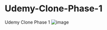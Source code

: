 # Udemy-Clone-Phase-1
Udemy Clone Phase 1
![image](https://user-images.githubusercontent.com/64507869/183322353-88fe1118-7637-456a-8fa4-5cd54949eb9f.png)
